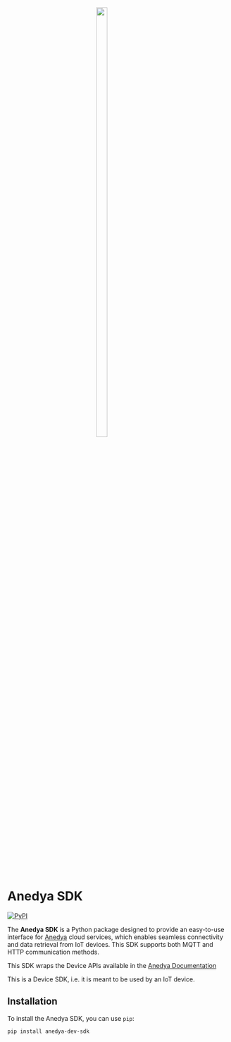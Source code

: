 <div style="width:20%; margin:0 auto;margin-bottom:50px;margin-top:50px;">
<img src="https://cdn.anedya.io/android-chrome-512x512.png" style="width:50%; margin:0 auto;">
</div>

# Anedya SDK

<p>
    <a href="https://pypi.org/project/anedya-dev-sdk/">
        <img alt="PyPI" src="https://img.shields.io/pypi/v/anedya-dev-sdk">
    </a>
</p>


The **Anedya SDK** is a Python package designed to provide an easy-to-use interface for [Anedya](https://anedya.io) cloud services, which enables seamless connectivity and data retrieval from IoT devices. This SDK supports both MQTT and HTTP communication methods.

This SDK wraps the Device APIs available in the [Anedya Documentation](https://docs.anedya.io)

This is a Device SDK, i.e. it is meant to be used by an IoT device.

## Installation

To install the Anedya SDK, you can use `pip`:

```bash
pip install anedya-dev-sdk
```
